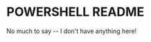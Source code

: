 POWERSHELL README
====================================

No much to say -- I don't have anything here!
